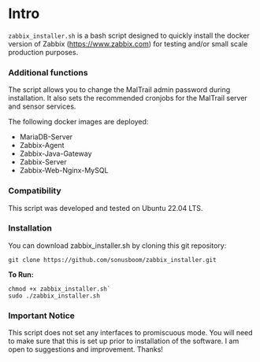 # Intro
`zabbix_installer.sh` is a bash script designed to quickly install the docker version of Zabbix (https://www.zabbix.com) 
for testing and/or small scale production purposes.

### Additional functions
 
The script allows you to change the MalTrail admin password during installation. It also sets the recommended cronjobs for the MalTrail server and sensor services.

The following docker images are deployed:

* MariaDB-Server
* Zabbix-Agent
* Zabbix-Java-Gateway
* Zabbix-Server
* Zabbix-Web-Nginx-MySQL

### Compatibility

This script was developed and tested on Ubuntu 22.04 LTS.

### Installation

You can download zabbix_installer.sh by cloning this git repository:
```
git clone https://github.com/sonusboom/zabbix_installer.git
```
    
**To Run:**
```
chmod +x zabbix_installer.sh`
sudo ./zabbix_installer.sh
```

### Important Notice
This script does not set any interfaces to promiscuous mode. You will need to make sure that this is set up prior to installation of the software. I am open to suggestions and improvement. Thanks!

